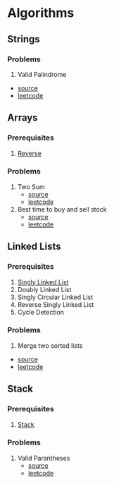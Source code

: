 # Algorithms


## Strings

### Problems

1. Valid Palindrome
 - [source](Strings/valid-palindrome.js)
 - [leetcode](https://leetcode.com/problems/valid-palindrome/description/)


## Arrays

### Prerequisites

1. [Reverse](Arrays/pre/reverse.js)

### Problems

1. Two Sum
   - [source](Arrays/two-sum.js)
   - [leetcode](https://leetcode.com/problems/two-sum/description/)
2. Best time to buy and sell stock
   -  [source](Arrays/best-time-to-buy-stock.js)
   - [leetcode](https://leetcode.com/problems/best-time-to-buy-and-sell-stock/)

## Linked Lists

### Prerequisites

1. [Singly Linked List](Linked-List/pre/singly-linked-list.js)
2. Doubly Linked List
3. Singly Circular Linked List
4. Reverse Singly Linked List
5. Cycle Detection

### Problems

1. Merge two sorted lists
- [source](Linked-List/merge-sorted.js)
- [leetcode](https://leetcode.com/problems/merge-two-sorted-lists/description/)

## Stack

### Prerequisites

1. [Stack](Stack/pre/stack.js)

### Problems

1. Valid Parantheses
   - [source](Stack/valid-parantheses.js)
   - [leetcode](https://leetcode.com/problems/valid-parentheses)
